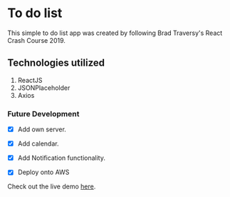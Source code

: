  # To do list 

 This simple to do list app was created by following Brad Traversy's React Crash Course 2019. 

 ## Technologies utilized
 1. ReactJS
 1. JSONPlaceholder
 1. Axios

 ### Future Development
 -[x] Add own server.
 -[x] Add calendar.
 -[x] Add Notification functionality.
 -[x] Deploy onto AWS


 Check out the live demo [here](https://peaceful-thicket-10418.herokuapp.com/).

